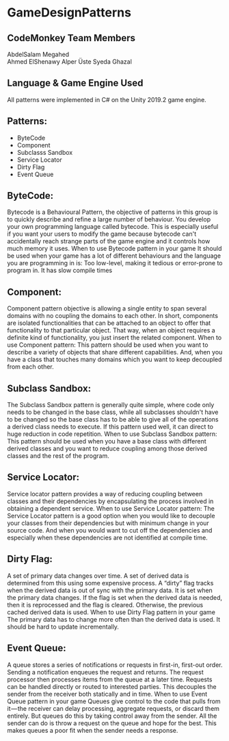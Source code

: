 # GameDesignPatterns

## CodeMonkey Team Members
AbdelSalam Megahed                              
Ahmed ElShenawy
Alper Üste
Syeda Ghazal

## Language & Game Engine Used 
All patterns were implemented in C# on the Unity 2019.2 game engine.

## Patterns:
 - ByteCode
 - Component   
 - Subclasss Sandbox
 - Service Locator
 - Dirty Flag
 - Event Queue


## ByteCode:
Bytecode is a Behavioural Pattern, the objective of patterns in this group is to quickly describe and refine a large number of behaviour. You develop your own programming language called bytecode. 
This is especially useful if you want your users to modify the game because bytecode can't accidentally reach strange parts of the game engine and it controls how much memory it uses.
When to use Bytecode pattern in your game
It should be used when your game has a lot of different behaviours and the language you are programming in is:
Too low-level, making it tedious or error-prone to program in.
It has slow compile times
 


## Component:
Component pattern objective is allowing a single entity to span several domains with no coupling the domains to each other. In short, components are isolated functionalities that can be attached to an object to offer that functionality to that particular object. That way, when an object requires a definite kind of functionality, you just insert the related component.
When to use Component pattern:
This pattern should be used when you want to describe a variety of objects that share different capabilities. And, when you have a class that touches many domains which you want to keep decoupled from each other.


## Subclass Sandbox:
The Subclass Sandbox pattern is generally quite simple, where code only needs to be changed in the base class, while all subclasses shouldn't have to be changed so the base class has to be able to give all of the operations a derived class needs to execute. If this pattern used well, it can direct to huge reduction in code repetition.
When to use Subclass Sandbox pattern:
This pattern should be used when you have a base class with different derived classes and you want to reduce coupling among those derived classes and the rest of the program.

## Service Locator:
Service locator pattern provides a way of reducing coupling between classes and their dependencies by encapsulating the process involved in obtaining a dependent service.
When to use Service Locator pattern:
The Service Locator pattern is a good option when you would like to decouple your classes from their dependencies but with minimum change in your source code. And when you would want to cut off the dependencies and especially when these dependencies are not identified at compile time.


## Dirty Flag:
A set of primary data changes over time. A set of derived data is determined from this using some expensive process. A “dirty” flag tracks when the derived data is out of sync with the primary data. It is set when the primary data changes. If the flag is set when the derived data is needed, then it is reprocessed and the flag is cleared. Otherwise, the previous cached derived data is used.
When to use Dirty Flag pattern in your game
The primary data has to change more often than the derived data is used.
It should be hard to update incrementally.

## Event Queue:
A queue stores a series of notifications or requests in first-in, first-out order. Sending a notification enqueues the request and returns. The request processor then processes items from the queue at a later time. Requests can be handled directly or routed to interested parties. This decouples the sender from the receiver both statically and in time.
When to use Event Queue pattern in your game
Queues give control to the code that pulls from it — the receiver can delay processing, aggregate requests, or discard them entirely. But queues do this by taking control away from the sender. All the sender can do is throw a request on the queue and hope for the best. This makes queues a poor fit when the sender needs a response.
     
